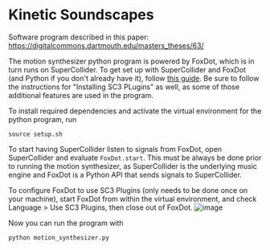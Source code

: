 # Kinetic Soundscapes

Software program described in this paper: https://digitalcommons.dartmouth.edu/masters_theses/63/

The motion synthesizer python program is powered by FoxDot, which is in turn runs on SuperCollider.
To get set up with SuperCollider and FoxDot (and Python if you don't already have it), follow [this guide](https://foxdotcode.readthedocs.io/en/latest/guides/installation.html). Be sure to follow the instructions for "Installing SC3 PLugins" as well, as some of those additional features are used in the program.

To install required dependencies and activate the virtual environment for the python program, run
```
source setup.sh
```

To start having SuperCollider listen to signals from FoxDot, open SuperCollider and evaluate `FoxDot.start`. This must be always be done prior to running the motion synthesizer, as SuperCollider is the underlying music engine and FoxDot is a Python API that sends signals to SuperCollider.

To configure FoxDot to use SC3 Plugins (only needs to be done once on your machine), start FoxDot from within the virtual environment, and check Language > Use SC3 Plugins, then close out of FoxDot.
![image](https://github.com/hzwus/kinetic-soundscapes/assets/56451162/ea536cac-5796-4d01-894b-38a40eacefc4)


Now you can run the program with
```
python motion_synthesizer.py
```
